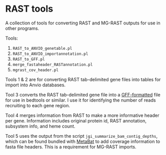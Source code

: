 # RAST tools

A collection of tools for converting RAST and MG-RAST outputs for use in other programs.

Tools:

1. ```RAST_to_ANVIO_genetable.pl```
2. ```RAST_to_ANVIO_importannotation.pl```
3. ```RAST_to_GFF.pl```
4. ```merge_fastaheader_RASTannotation.pl```
5. ```mgrast_cov_header.pl```

Tools 1 & 2 are for converting RAST tab-delimited gene files into tables for import into Anvio databases.

Tool 3 converts the RAST tab-delimited gene file into a [GFF-formatted](https://useast.ensembl.org/info/website/upload/gff.html) file for use in bedtools or similar. I use it for identifying the number of reads recruiting to each gene region.

Tool 4 merges information from RAST to make a more informative header per gene. Information includes original protein id, RAST annotation, subsystem info, and heme count.

Tool 5 uses the output from the script ```jgi_summarize_bam_contig_depths```, which can be found bundled with [MetaBat](https://bitbucket.org/berkeleylab/metabat) to add coverage information to fasta file headers. This is a requirement for MG-RAST imports.
